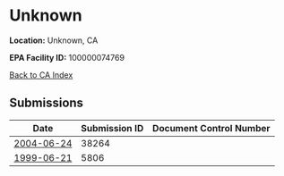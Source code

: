 # Unknown

**Location:** Unknown, CA

**EPA Facility ID:** 100000074769

[Back to CA Index](../../index.md)

## Submissions

| Date | Submission ID | Document Control Number |
|------|--------------|-------------------------|
| [2004-06-24](submissions/38264.md) | 38264 |  |
| [1999-06-21](submissions/5806.md) | 5806 |  |
